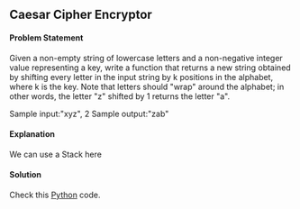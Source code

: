 ## Caesar Cipher Encryptor

#### Problem Statement


Given a non-empty string of lowercase letters and a non-negative integer value representing a key, write a function that returns a new string obtained by shifting
every letter in the input string by k positions in the alphabet, where k is the key. Note that letters should "wrap" around the alphabet; in other words, the letter "z"
shifted by 1 returns the letter "a".

Sample input:"xyz", 2
Sample output:"zab"



#### Explanation

We can use a Stack here


#### Solution

Check this [Python](../solution/Caesar_Cipher_Encryptor.py) code.

